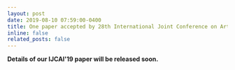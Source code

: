 ```yaml
---
layout: post
date: 2019-08-10 07:59:00-0400
title: One paper accepted by 28th International Joint Conference on Artificial Intelligence (<b>IJCAI 2019</b>)!
inline: false
related_posts: false
---
```


<b> Details of our IJCAI'19 paper will be released soon. </b>
